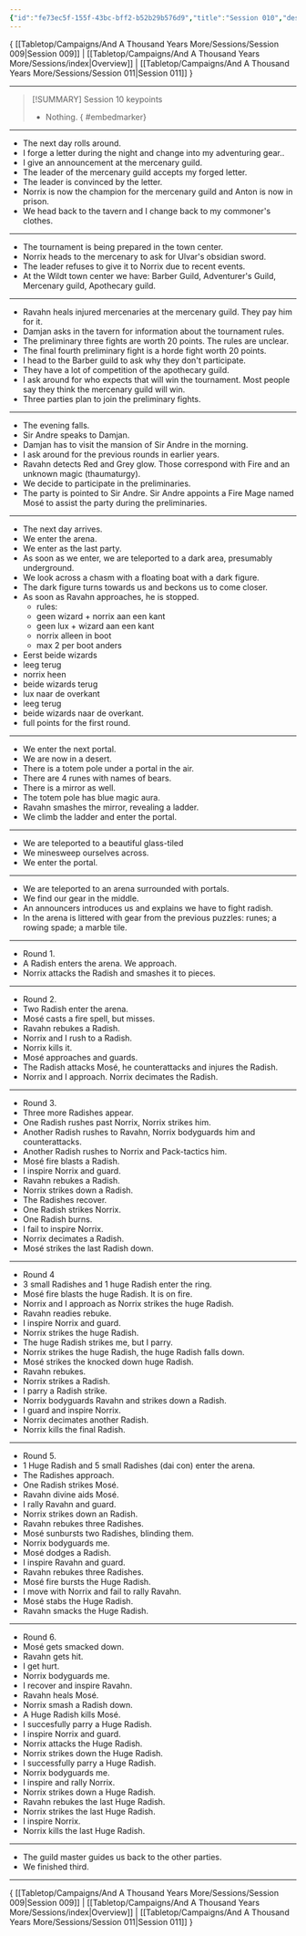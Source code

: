 ```yaml
---
{"id":"fe73ec5f-155f-43bc-bff2-b52b29b576d9","title":"Session 010","description":"Session 10","publish":true,"date_created":"Saturday, July 15th 2023, 11:54:51 am","date_modified":"Friday, April 26th 2024, 11:23:02 pm","editing_lock":false,"live_preview":true,"cssclasses":["mado-heading"],"path":"Tabletop/Campaigns/And A Thousand Years More/Sessions/Session 010.md","permalink":"/tabletop/campaigns/and-a-thousand-years-more/sessions/session-010/","PassFrontmatter":true}
---
```



{ [[Tabletop/Campaigns/And A Thousand Years More/Sessions/Session 009\|Session 009]] | [[Tabletop/Campaigns/And A Thousand Years More/Sessions/index\|Overview]] | [[Tabletop/Campaigns/And A Thousand Years More/Sessions/Session 011\|Session 011]] }

---

> [!SUMMARY] Session 10 keypoints
> - Nothing.
{ #embedmarker}


---

- The next day rolls around.
- I forge a letter during the night and change into my adventuring gear..
- I give an announcement at the mercenary guild.
- The leader of the mercenary guild accepts my forged letter.
- The leader is convinced by the letter.
- Norrix is now the champion for the mercenary guild and Anton is now in prison.
- We head back to the tavern and I change back to my commoner's clothes.

---

- The tournament is being prepared in the town center.
- Norrix heads to the mercenary to ask for Ulvar's obsidian sword.
- The leader refuses to give it to Norrix due to recent events.
- At the Wildt town center we have: Barber Guild, Adventurer's Guild, Mercenary guild, Apothecary guild.

---

- Ravahn heals injured mercenaries at the mercenary guild. They pay him for it.
- Damjan asks in the tavern for information about the tournament rules.
- The preliminary three fights are worth 20 points. The rules are unclear.
- The final fourth preliminary fight is a horde fight worth 20 points.
- I head to the Barber guild to ask why they don't participate.
- They have a lot of competition of the apothecary guild.
- I ask around for who expects that will win the tournament. Most people say they think the mercenary guild will win.
- Three parties plan to join the preliminary fights.

---

- The evening falls.
- Sir Andre speaks to Damjan.
- Damjan has to visit the mansion of Sir Andre in the morning.
- I ask around for the previous rounds in earlier years.
- Ravahn detects Red and Grey glow. Those correspond with Fire and an unknown magic (thaumaturgy).
- We decide to participate in the preliminaries.
- The party is pointed to Sir Andre. Sir Andre appoints a Fire Mage named Mosé to assist the party during the preliminaries.

---

- The next day arrives.
- We enter the arena.
- We enter as the last party.
- As soon as we enter, we are teleported to a dark area, presumably underground.
- We look across a chasm with a floating boat with a dark figure.
- The dark figure turns towards us and beckons us to come closer.
- As soon as Ravahn approaches, he is stopped.
	- rules:
	- geen wizard + norrix aan een kant
	- geen lux + wizard aan een kant
	- norrix alleen in boot
	- max 2 per boot anders
- Eerst beide wizards
- leeg terug
- norrix heen
- beide wizards terug
- lux naar de overkant
- leeg terug
- beide wizards naar de overkant.
- full points for the first round.

---

- We enter the next portal.
- We are now in a desert.
- There is a totem pole under a portal in the air.
- There are 4 runes with names of bears.
- There is a mirror as well.
- The totem pole has blue magic aura.
- Ravahn smashes the mirror, revealing a ladder.
- We climb the ladder and enter the portal.

---

- We are teleported to a beautiful glass-tiled
- We minesweep ourselves across.
- We enter the portal.

---

- We are teleported to an arena surrounded with portals.
- We find our gear in the middle.
- An announcers introduces us and explains we have to fight radish.
- In the arena is littered with gear from the previous puzzles: runes; a rowing spade; a marble tile.

---

- Round 1.
- A Radish enters the arena. We approach.
- Norrix attacks the Radish and smashes it to pieces.

---

- Round 2.
- Two Radish enter the arena.
- Mosé casts a fire spell, but misses.
- Ravahn rebukes a Radish.
- Norrix and I rush to a Radish.
- Norrix kills it.
- Mosé approaches and guards.
- The Radish attacks Mosé, he counterattacks and injures the Radish.
- Norrix and I approach. Norrix decimates the Radish.

---

- Round 3.
- Three more Radishes appear.
- One Radish rushes past Norrix, Norrix strikes him.
- Another Radish rushes to Ravahn, Norrix bodyguards him and counterattacks.
- Another Radish rushes to Norrix and Pack-tactics him.
- Mosé fire blasts a Radish.
- I inspire Norrix and guard.
- Ravahn rebukes a Radish.
- Norrix strikes down a Radish.
- The Radishes recover.
- One Radish strikes Norrix.
- One Radish burns.
- I fail to inspire Norrix.
- Norrix decimates a Radish.
- Mosé strikes the last Radish down.

---

- Round 4
- 3 small Radishes and 1 huge Radish enter the ring.
- Mosé fire blasts the huge Radish. It is on fire.
- Norrix and I approach as Norrix strikes the huge Radish.
- Ravahn readies rebuke.
- I inspire Norrix and guard.
- Norrix strikes the huge Radish.
- The huge Radish strikes me, but I parry.
- Norrix strikes the huge Radish, the huge Radish falls down.
- Mosé strikes the knocked down huge Radish.
- Ravahn rebukes.
- Norrix strikes a Radish.
- I parry a Radish strike.
- Norrix bodyguards Ravahn and strikes down a Radish.
- I guard and inspire Norrix.
- Norrix decimates another Radish.
- Norrix kills the final Radish.

---

- Round 5.
- 1 Huge Radish and 5 small Radishes (dai con) enter the arena.
- The Radishes approach.
- One Radish strikes Mosé.
- Ravahn divine aids Mosé.
- I rally Ravahn and guard.
- Norrix strikes down an Radish.
- Ravahn rebukes three Radishes.
- Mosé sunbursts two Radishes, blinding them.
- Norrix bodyguards me.
- Mosé dodges a Radish.
- I inspire Ravahn and guard.
- Ravahn rebukes three Radishes.
- Mosé fire bursts the Huge Radish.
- I move with Norrix and fail to rally Ravahn.
- Mosé stabs the Huge Radish.
- Ravahn smacks the Huge Radish.

---

- Round 6.
- Mosé gets smacked down.
- Ravahn gets hit.
- I get hurt.
- Norrix bodyguards me.
- I recover and inspire Ravahn.
- Ravahn heals Mosé.
- Norrix smash a Radish down.
- A Huge Radish kills Mosé.
- I succesfully parry a Huge Radish.
- I inspire Norrix and guard.
- Norrix attacks the Huge Radish.
- Norrix strikes down the Huge Radish.
- I successfully parry a Huge Radish.
- Norrix bodyguards me.
- I inspire and rally Norrix.
- Norrix strikes down a Huge Radish.
- Ravahn rebukes the last Huge Radish.
- Norrix strikes the last Huge Radish.
- I inspire Norrix.
- Norrix kills the last Huge Radish.

---

- The guild master guides us back to the other parties.
- We finished third.

---

{ [[Tabletop/Campaigns/And A Thousand Years More/Sessions/Session 009\|Session 009]] | [[Tabletop/Campaigns/And A Thousand Years More/Sessions/index\|Overview]] | [[Tabletop/Campaigns/And A Thousand Years More/Sessions/Session 011\|Session 011]] }
